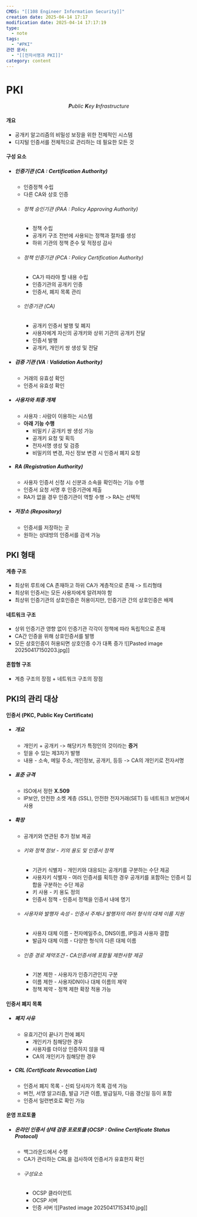 ```yaml
---
CMDS: "[[108 Engineer Information Security]]"
creation date: 2025-04-14 17:17
modification date: 2025-04-14 17:17:19
type:
  - note
tags:
  - "#PKI"
관련 문서:
  - "[[전자서명과 PKI]]"
category: content
---
```


# PKI

<center><i><b>P</b>ublic <b>K</b>ey <b>I</b>nfrastructure</i></center>

#### 개요
- 공개키 알고리즘의 비밀성 보장을 위한 전체적인 시스템
- 디지털 인증서를 전체적으로 관리하는 데 필요한 모든 것

#### 구성 요소
- ##### 인증기관 (CA : Certification Authority)
	- 인증정책 수립
	- 다른 CA와 상호 인증
	- ###### 정책 승인기관 (PAA : Policy Approving Authority)
		- 정책 수립
		- 공개키 구조 전반에 사용되는 정책과 절차를 생성
		- 하위 기관의 정책 준수 및 적정성 감사
	- ###### 정책 인증기관 (PCA : Policy Certification Authority)
		- CA가 따라야 할 내용 수립
		- 인증기관의 공개키 인증
		- 인증서, 폐지 목록 관리
	- ###### 인증기관 (CA)
		- 공개키 인증서 발행 및 폐지
		- 사용자에게 자신의 공개키와 상위 기관의 공개키 전달
		- 인증서 발행
		- 공개키, 개인키 쌍 생성 및 전달
- ##### 검증 기관 (VA : Validation Authority)
	- 거래의 유효성 확인
	- 인증서 유효성 확인
- ##### 사용자와 최종 개체
	- 사용자 : 사람이 이용하는 시스템
	- **아래 기능 수행**
		- 비밀키 / 공개키 쌍 생성 가능
		- 공개키 요청 및 획득
		- 전자서명 생성 및 검증
		- 비밀키의 변경, 자신 정보 변경 시 인증서 폐지 요청
- ##### RA (Registration Authority)
	- 사용자 인증서 신청 시 신분과 소속을 확인하는 기능 수행
	- 인증서 요청 서명 후 인증기관에 제출
	- RA가 없을 경우 인증기관이 역할 수행 -> RA는 선택적
- ##### 저장소 (Repository)
	- 인증서를 저장하는 곳
	- 원하는 상대방의 인증서를 검색 가능

## PKI 형태
#### 계층 구조
- 최상위 루트에 CA 존재하고 하위 CA가 계층적으로 존재 -> 트리형태
- 최상위 인증서는 모든 사용자에게 알려져야 함
- 최상위 인증기관의 상호인증은 허용이지만, 인증기관 간의 상호인증은 배제
#### 네트워크 구조
- 상위 인증기관 영향 없이 인증기관 각각이 정책에 따라 독립적으로 존재
- CA간 인증을 위해 상호인증서를 발행
- 모든 상호인증이 허용되면 상호인증 수가 대폭 증가
![[Pasted image 20250417150203.jpg]]
#### 혼합형 구조
- 계층 구조의 장점 + 네트워크 구조의 장점

## PKI의 관리 대상
#### 인증서 (PKC, Public Key Certificate)
- ##### 개요
	- 개인키 + 공개키 -> 해당키가 특정인의 것이라는 **증거**
	- 믿을 수 있는 제3자가 발행
	- 내용 - 소속, 메일 주소, 개인정보, 공개키, 등등 -> CA의 개인키로 전자서명
- ##### 표준 규격
	- ISO에서 정한 **X.509**
	- IP보안, 안전한 소켓 계층 (SSL), 안전한 전자거래(SET) 등 네트워크 보안에서 사용
- ##### 확장
	- 공개키와 연관된 추가 정보 제공
	- ###### 키와 정책 정보 - 키의 용도 및 인증서 정책
		- 기관키 식별자 - 개인키와 대응되는 공개키를 구분하는 수단 제공
		- 사용자키 식별자 - 여러 인증서를 획득한 경우 공개키를 포함하는 인증서 집합을 구분하는 수단 제공
		- 키 사용 - 키 용도 정의
		- 인증서 정책 - 인증서 정책을 인증서 내에 명기
	- ###### 사용자와 발행자 속성 - 인증서 주체나 발행자의 여러 형식의 대체 이름 지원
		- 사용자 대체 이름 - 전자메일주소, DNS이름, IP등과 사용자 결합
		- 발급자 대체 이름 - 다양한 형식의 다른 대체 이름
	- ###### 인증 경로 제약조건 - CA인증서에 포함될 제한사항 제공
		- 기본 제한 - 사용자가 인증기관인지 구분
		- 이름 제한 - 사용자DN이나 대체 이름의 제약
		- 정책 제약 - 정책 제한 확장 적용 가능
#### 인증서 폐지 목록
- ##### 폐지 사유
	- 유효기간이 끝나기 전에 폐지
		- 개인키가 침해당한 경우
		- 사용자를 더이상 인증하지 않을 때
		- CA의 개인키가 침해당한 경우
- ##### CRL (Certificate Revocation List)
	- 인증서 폐지 목록 - 신뢰 당사자가 목록 검색 가능
	- 버전, 서명 알고리즘, 발급 기관 이름, 발급일자, 다음 갱신일 등이 포함
	- 인증서 일련번호로 확인 가능
#### 운영 프로토콜
- ##### 온라인 인증서 상태 검증 포로토콜 (OCSP : Online Certificate Status Protocol)
	- 백그라운드에서 수행
	- CA가 관리하는 CRL을 검사하여 인증서가 유효한지 확인
	- ###### 구성요소
		- OCSP 클라이언트
		- OCSP 서버
		- 인증 서버
![[Pasted image 20250417153410.jpg]]